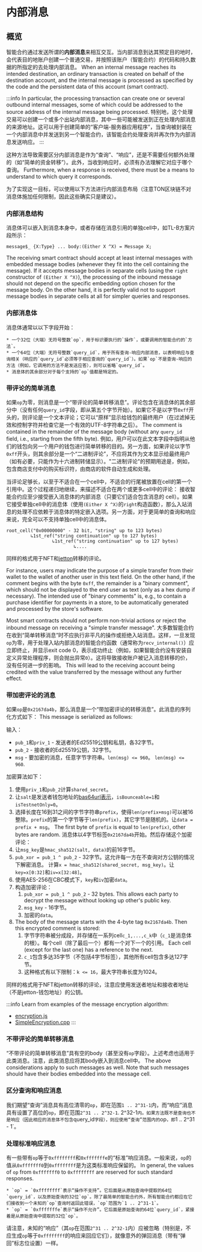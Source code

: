 # 内部消息

## 概览

智能合约通过发送所谓的**内部消息**来相互交互。当内部消息到达其预定目的地时，会代表目的地账户创建一个普通交易，并按照该账户（智能合约）的代码和持久数据的所指定的去处理内部消息。 When an internal message reaches its intended destination, an ordinary transaction is created on behalf of the destination account, and the internal message is processed as specified by the code and the persistent data of this account (smart contract).

:::info
In particular, the processing transaction can create one or several outbound internal messages, some of which could be addressed to the source address of the internal message being processed. 特别地，这个处理交易可以创建一个或多个出站内部消息，其中一些可能被发送到正在处理内部消息的来源地址。这可以用于创建简单的“客户端-服务器应用程序”，当查询被封装在一个内部消息中并发送到另一个智能合约，该智能合约处理查询并再次作为内部消息发送响应。
:::

这种方法导致需要区分内部消息是作为“查询”、“响应”，还是不需要任何额外处理的（如“简单的资金转移”）。此外，当收到响应时，必须有办法理解它对应于哪个查询。 Furthermore, when a response is received, there must be a means to understand to which query it corresponds.

为了实现这一目标，可以使用以下方法进行内部消息布局（注意TON区块链不对消息体施加任何限制，因此这些确实只是建议）。

### 内部消息结构

消息体可以嵌入到消息本身中，或者存储在消息引用的单独cell中，如TL-B方案片段所示：

```tlb
message$_ {X:Type} ... body:(Either X ^X) = Message X;
```

The receiving smart contract should accept at least internal messages with embedded message bodies (whenever they fit into the cell containing the message). If it accepts message bodies in separate cells (using the `right` constructor of `(Either X ^X)`), the processing of the inbound message should not depend on the specific embedding option chosen for the message body. On the other hand, it is perfectly valid not to support message bodies in separate cells at all for simpler queries and responses.

### 内部消息体

消息体通常以以下字段开始：

```
* 一个32位（大端）无符号整数`op`，用于标识要执行的`操作`，或要调用的智能合约的`方法`。
* 一个64位（大端）无符号整数`query_id`，用于所有查询-响应内部消息，以表明响应与查询相关（响应的`query_id`必须等于相应查询的`query_id`）。如果`op`不是查询-响应的方法（例如，它调用的方法不是发送应答），则可以省略`query_id`。
* 消息体的其余部分对于每个支持的`op`值都是特定的。
```

### 带评论的简单消息

如果`op`为零，则消息是一个“带评论的简单转移消息”。评论包含在消息体的其余部分中（没有任何`query_id`字段，即从第五个字节开始）。如果它不是以字节`0xff`开头的，则评论是一个文本评论；它可以“原样”显示给钱包的最终用户（在过滤掉无效和控制字符并检查它是一个有效的UTF-8字符串之后）。 The comment is contained in the remainder of the message body (without any `query_id` field, i.e., starting from the fifth byte). 例如，用户可以在此文本字段中指明从他们的钱包向另一个用户的钱包进行简单转移的目的。另一方面，如果评论以字节`0xff`开头，则其余部分是一个“二进制评论”，不应将其作为文本显示给最终用户（如有必要，只能作为十六进制转储显示）。"二进制评论"的预期用途是，例如，包含商店支付中的购买标识符，由商店的软件自动生成和处理。

当评论足够长，以至于不适合在一个cell中，不适合的行尾被放置在cell的第一个引用中。这个过程递归地继续，来描述不适合在两个或更多cell中的评论： 接收智能合约应至少接受嵌入消息体的内部消息（只要它们适合包含消息的 cell）。如果它接受单独cell中的消息体（使用`(Either X ^X)`的`right`构造函数），那么入站消息的处理不应依赖于消息体的特定嵌入选项。另一方面，对于更简单的查询和响应来说，完全可以不支持单独cell中的消息体。

```
root_cell("0x00000000" - 32 bit, "string" up to 123 bytes)
         ↳1st_ref("string continuation" up to 127 bytes)
                 ↳1st_ref("string continuation" up to 127 bytes)
                         ↳....
```

同样的格式用于NFT和[jetton](https://github.com/ton-blockchain/TEPs/blob/master/text/0074-jettons-standard.md#forward_payload-format)转移的评论。

For instance, users may indicate the purpose of a simple transfer from their wallet to the wallet of another user in this text field. On the other hand, if the comment begins with the byte `0xff`, the remainder is a "binary comment", which should not be displayed to the end user as text (only as a hex dump if necessary). The intended use of "binary comments" is, e.g., to contain a purchase identifier for payments in a store, to be automatically generated and processed by the store's software.

Most smart contracts should not perform non-trivial actions or reject the inbound message on receiving a "simple transfer message". 大多数智能合约在收到“简单转移消息”时不应执行非平凡的操作或拒绝入站消息。这样，一旦发现`op`为零，用于处理入站内部消息的智能合约函数（通常称为`recv_internal()`）应立即终止，并显示exit code 0，表示成功终止（例如，如果智能合约没有安装自定义异常处理程序，则会抛出异常`0`）。这将导致接收账户被记入消息转移的价，没有任何进一步的影响。 This will lead to the receiving account being credited with the value transferred by the message without any further effect.

### 带加密评论的消息

如果`op`是`0x2167da4b`，那么消息是一个“带加密评论的转移消息”。此消息的序列化方式如下： This message is serialized as follows:

输入：

- `pub_1`和`priv_1` - 发送者的Ed25519公钥和私钥，各32字节。
- `pub_2` - 接收者的Ed25519公钥，32字节。
- `msg` - 要加密的消息，任意字节字符串。`len(msg) <= 960`。 `len(msg) <= 960`.

加密算法如下：

1. 使用`priv_1`和`pub_2`计算`shared_secret`。
2. 让`salt`是发送者钱包地址的[bas64url表示](https://docs.ton.org/learn/overviews/addresses#user-friendly-address)，`isBounceable=1`和`isTestnetOnly=0`。
3. 选择长度在16到31之间的字节字符串`prefix`，使得`len(prefix+msg)`可以被16整除。`prefix`的第一个字节等于`len(prefix)`，其它字节是随机的。让`data = prefix + msg`。 The first byte of `prefix` is equal to `len(prefix)`, other bytes are random. 消息体以4字节标签`0x2167da4b`开始。然后存储这个加密评论：
4. 让`msg_key`是`hmac_sha512(salt, data)`的前16字节。
5. `pub_xor = pub_1 ^ pub_2` - 32字节。这允许每一方在不查询对方公钥的情况下解密消息。 计算`x = hmac_sha512(shared_secret, msg_key)`。让`key=x[0:32]`和`iv=x[32:48]`。
6. 使用AES-256在CBC模式下，`key`和`iv`加密`data`。
7. 构造加密评论：
   1. `pub_xor = pub_1 ^ pub_2` - 32 bytes. This allows each party to decrypt the message without looking up other's public key.
   2. `msg_key` - 16字节。
   3. 加密的`data`。
8. The body of the message starts with the 4-byte tag `0x2167da4b`. Then this encrypted comment is stored:
   1. 字节字符串被分成段，并存储在一系列cell`c_1,...,c_k`中（`c_1`是消息体的根）。每个cell（除了最后一个）都有一个对下一个的引用。 Each cell (except for the last one) has a reference to the next.
   2. `c_1`包含多达35字节（不包括4字节标签），其他所有cell包含多达127字节。
   3. 这种格式有以下限制：`k <= 16`，最大字符串长度为1024。

同样的格式用于NFT和jetton转移的评论，注意应使用发送者地址和接收者地址（不是jetton-钱包地址）的公钥。

:::info
Learn from examples of the message encryption algorithm:

- [encryption.js](https://github.com/toncenter/ton-wallet/blob/master/src/js/util/encryption.js)
- [SimpleEncryption.cpp](https://github.com/ton-blockchain/ton/blob/master/tonlib/tonlib/keys/SimpleEncryption.cpp)
  :::

### 不带评论的简单转移消息

“不带评论的简单转移消息”具有空的body（甚至没有`op`字段）。上述考虑也适用于此类消息。注意，此类消息应将其body嵌入到消息cell中。 The above considerations apply to such messages as well. Note that such messages should have their bodies embedded into the message cell.

### 区分查询和响应消息

我们期望“查询”消息具有高位清零的`op`，即在范围`1 .. 2^31-1`内，而“响应”消息具有设置了高位的`op`，即在范围`2^31 .. 2^32-1`. 2^32-1`内。如果方法既不是查询也不是响应（因此相应的消息体不包含`query_id`字段），则应使用“查询”范围内的`op`，即`1 .. 2^31 - 1\`。

### 处理标准响应消息

有一些带有`op`等于`0xffffffff`和`0xfffffffe`的“标准”响应消息。一般来说，`op`的值从`0xfffffff0`到`0xffffffff`是为这类标准响应保留的。 In general, the values of `op` from `0xfffffff0` to `0xffffffff` are reserved for such standard responses.

```
* `op` = `0xffffffff`表示“操作不支持”。它后面是从原始查询中提取的64位`query_id`，以及原始查询的32位`op`。除了最简单的智能合约外，所有智能合约都应在它们接收到一个未知的`op`查询时返回此错误，`op`范围为`1 .. 2^31-1`。
* `op` = `0xfffffffe`表示“操作不允许”。它后面是原始查询的64位`query_id`，紧接着是从原始查询中提取的32位`op`。
```

请注意，未知的“响应”（其`op`在范围`2^31 .. 2^32-1`内）应被忽略（特别是，不应生成`op`等于`0xffffffff`的响应来回应它们），就像意外的弹回消息（带有“弹回”标志位设置）一样。
